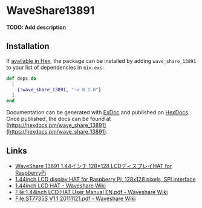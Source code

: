 # WaveShare13891

**TODO: Add description**

## Installation

If [available in Hex](https://hex.pm/docs/publish), the package can be installed
by adding `wave_share_13891` to your list of dependencies in `mix.exs`:

```elixir
def deps do
  [
    {:wave_share_13891, "~> 0.1.0"}
  ]
end
```

Documentation can be generated with [ExDoc](https://github.com/elixir-lang/ex_doc)
and published on [HexDocs](https://hexdocs.pm). Once published, the docs can
be found at [https://hexdocs.pm/wave_share_13891](https://hexdocs.pm/wave_share_13891).

## Links

- [WaveShare 13891 1.44インチ 128×128 LCDディスプレイHAT for RaspberryPi](https://sengoku.co.jp/mod/sgk_cart/detail.php?code=EEHD-5A7N)
- [1.44inch LCD display HAT for Raspberry Pi, 128x128 pixels, SPI interface](https://www.waveshare.com/1.44inch-lcd-hat.htm)
- [1.44inch LCD HAT - Waveshare Wiki](https://www.waveshare.com/wiki/1.44inch_LCD_HAT)
- [File:1.44inch LCD HAT User Manual EN.pdf - Waveshare Wiki](https://www.waveshare.com/wiki/File:1.44inch_LCD_HAT_User_Manual_EN.pdf)
- [File:ST7735S V1.1 20111121.pdf - Waveshare Wiki](https://www.waveshare.com/wiki/File:ST7735S_V1.1_20111121.pdf)
